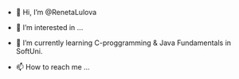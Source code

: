 - 👋 Hi, I’m @RenetaLulova
- 👀 I’m interested in ... 
- 🌱 I’m currently learning C-proggramming & Java Fundamentals in SoftUni.

- 📫 How to reach me ...

<!---
RenetaLulova/RenetaLulova is a ✨ special ✨ repository because its `README.md` (this file) appears on your GitHub profile.
You can click the Preview link to take a look at your changes.
--->
